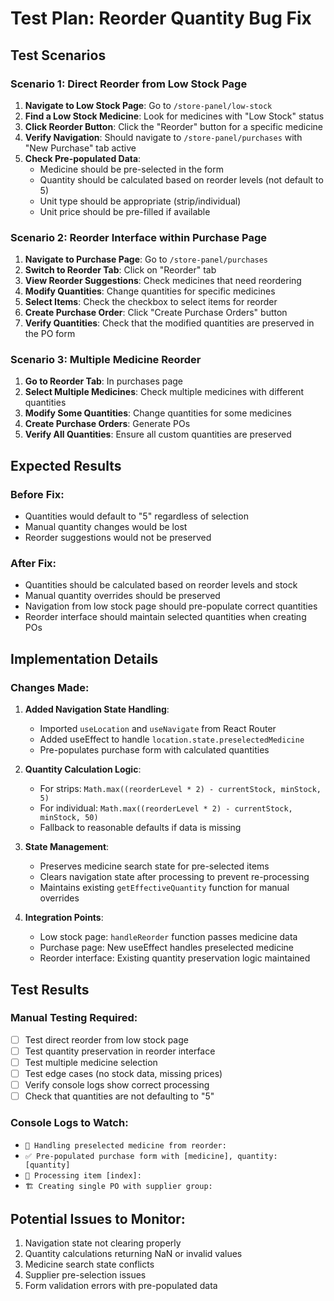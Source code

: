 # Test Plan: Reorder Quantity Bug Fix

## Test Scenarios

### Scenario 1: Direct Reorder from Low Stock Page
1. **Navigate to Low Stock Page**: Go to `/store-panel/low-stock`
2. **Find a Low Stock Medicine**: Look for medicines with "Low Stock" status
3. **Click Reorder Button**: Click the "Reorder" button for a specific medicine
4. **Verify Navigation**: Should navigate to `/store-panel/purchases` with "New Purchase" tab active
5. **Check Pre-populated Data**: 
   - Medicine should be pre-selected in the form
   - Quantity should be calculated based on reorder levels (not default to 5)
   - Unit type should be appropriate (strip/individual)
   - Unit price should be pre-filled if available

### Scenario 2: Reorder Interface within Purchase Page
1. **Navigate to Purchase Page**: Go to `/store-panel/purchases`
2. **Switch to Reorder Tab**: Click on "Reorder" tab
3. **View Reorder Suggestions**: Check medicines that need reordering
4. **Modify Quantities**: Change quantities for specific medicines
5. **Select Items**: Check the checkbox to select items for reorder
6. **Create Purchase Order**: Click "Create Purchase Orders" button
7. **Verify Quantities**: Check that the modified quantities are preserved in the PO form

### Scenario 3: Multiple Medicine Reorder
1. **Go to Reorder Tab**: In purchases page
2. **Select Multiple Medicines**: Check multiple medicines with different quantities
3. **Modify Some Quantities**: Change quantities for some medicines
4. **Create Purchase Orders**: Generate POs
5. **Verify All Quantities**: Ensure all custom quantities are preserved

## Expected Results

### Before Fix:
- Quantities would default to "5" regardless of selection
- Manual quantity changes would be lost
- Reorder suggestions would not be preserved

### After Fix:
- Quantities should be calculated based on reorder levels and stock
- Manual quantity overrides should be preserved
- Navigation from low stock page should pre-populate correct quantities
- Reorder interface should maintain selected quantities when creating POs

## Implementation Details

### Changes Made:

1. **Added Navigation State Handling**:
   - Imported `useLocation` and `useNavigate` from React Router
   - Added useEffect to handle `location.state.preselectedMedicine`
   - Pre-populates purchase form with calculated quantities

2. **Quantity Calculation Logic**:
   - For strips: `Math.max((reorderLevel * 2) - currentStock, minStock, 5)`
   - For individual: `Math.max((reorderLevel * 2) - currentStock, minStock, 50)`
   - Fallback to reasonable defaults if data is missing

3. **State Management**:
   - Preserves medicine search state for pre-selected items
   - Clears navigation state after processing to prevent re-processing
   - Maintains existing `getEffectiveQuantity` function for manual overrides

4. **Integration Points**:
   - Low stock page: `handleReorder` function passes medicine data
   - Purchase page: New useEffect handles preselected medicine
   - Reorder interface: Existing quantity preservation logic maintained

## Test Results

### Manual Testing Required:
- [ ] Test direct reorder from low stock page
- [ ] Test quantity preservation in reorder interface
- [ ] Test multiple medicine selection
- [ ] Test edge cases (no stock data, missing prices)
- [ ] Verify console logs show correct processing
- [ ] Check that quantities are not defaulting to "5"

### Console Logs to Watch:
- `🎯 Handling preselected medicine from reorder:`
- `✅ Pre-populated purchase form with [medicine], quantity: [quantity]`
- `🔧 Processing item [index]:`
- `🏗️ Creating single PO with supplier group:`

## Potential Issues to Monitor:
1. Navigation state not clearing properly
2. Quantity calculations returning NaN or invalid values
3. Medicine search state conflicts
4. Supplier pre-selection issues
5. Form validation errors with pre-populated data

